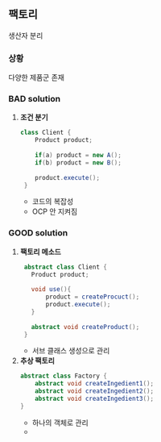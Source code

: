 ## 팩토리

생산자 분리

### 상황

다양한 제품군 존재

### BAD solution

1. **조건 분기**
   ```java
   class Client {
       Product product;
       
       if(a) product = new A();
       if(b) product = new B();
       
       product.execute();
    }
   ```
   - 코드의 복잡성
   - OCP 안 지켜짐

### GOOD solution

1. **팩토리 메소드**
   ```java
    abstract class Client {
      Product product;
    
      void use(){
          product = createProcuct();
          product.execute();
      }
    
      abstract void createProduct();
    }
    ```
    - 서브 클래스 생성으로 관리
2. **추상 팩토리**
    ```java
    abstract class Factory {
        abstract void createIngedient1();
        abstract void createIngedient2();
        abstract void createIngedient3();
    }
    ```
    - 하나의 객체로 관리
    - 
